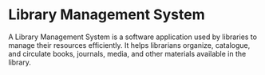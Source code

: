 # Library Management System
A Library Management System is a software application used by libraries to manage their resources efficiently. It helps librarians organize, catalogue, and circulate books, journals, media, and other materials available in the library.
